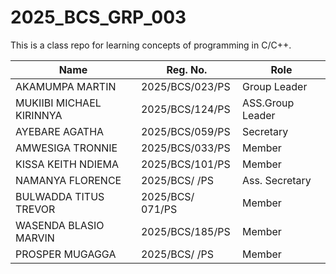 # 2025_BCS_GRP_003
This is a class repo for learning concepts of programming in C/C++.

| Name             | Reg. No.     | Role               |
|------------------|--------------|--------------------|
| AKAMUMPA MARTIN        | 2025/BCS/023/PS | Group Leader        |
| MUKIIBI MICHAEL KIRINNYA| 2025/BCS/124/PS | ASS.Group Leader        |
| AYEBARE AGATHA  | 2025/BCS/059/PS | Secretary |
| AMWESIGA TRONNIE   | 2025/BCS/033/PS | Member 
| KISSA KEITH NDIEMA | 2025/BCS/101/PS | Member
| NAMANYA FLORENCE| 2025/BCS/ /PS|Ass. Secretary 
| BULWADDA TITUS TREVOR | 2025/BCS/ 071/PS | Member
| WASENDA BLASIO MARVIN | 2025/BCS/185/PS | Member
|PROSPER MUGAGGA | 2025/BCS/  /PS | Member
